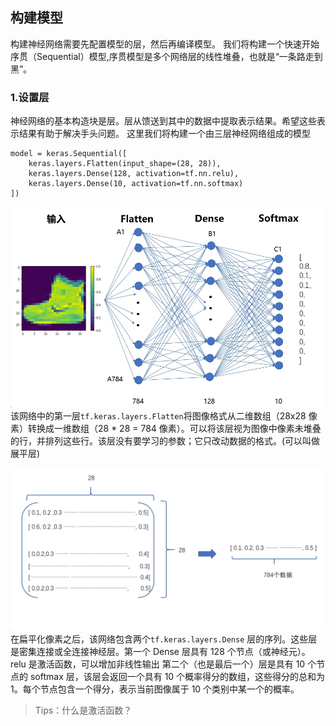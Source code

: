 ## 构建模型
构建神经网络需要先配置模型的层，然后再编译模型。 我们将构建一个快速开始序贯（Sequential）模型,序贯模型是多个网络层的线性堆叠，也就是“一条路走到黑”。
### 1.设置层
神经网络的基本构造块是层。层从馈送到其中的数据中提取表示结果。希望这些表示结果有助于解决手头问题。 这里我们将构建一个由三层神经网络组成的模型
```
model = keras.Sequential([
    keras.layers.Flatten(input_shape=(28, 28)),
    keras.layers.Dense(128, activation=tf.nn.relu),
    keras.layers.Dense(10, activation=tf.nn.softmax)
])
```

![](./_image/2020-01-27-22-30-41.jpg)
该网络中的第一层`tf.keras.layers.Flatten`将图像格式从二维数组（28x28 像素）转换成一维数组（28 * 28 = 784 像素）。可以将该层视为图像中像素未堆叠的行，并排列这些行。该层没有要学习的参数；它只改动数据的格式。(可以叫做展平层)

![](./_image/2020-01-27-22-31-02.jpg)
在扁平化像素之后，该网络包含两个`tf.keras.layers.Dense` 层的序列。这些层是密集连接或全连接神经层。第一个 Dense 层具有 128 个节点（或神经元）。relu 是激活函数，可以增加非线性输出
第二个（也是最后一个）层是具有 10 个节点的 softmax 层，该层会返回一个具有 10 个概率得分的数组，这些得分的总和为 1。每个节点包含一个得分，表示当前图像属于 10 个类别中某一个的概率。 
>Tips：什么是激活函数？